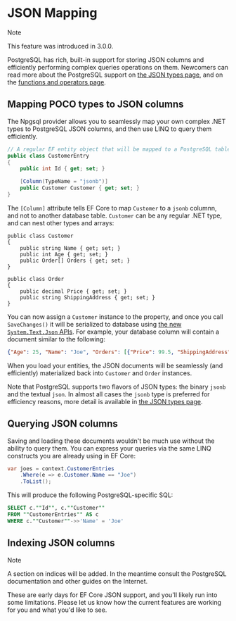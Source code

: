 # JSON Mapping

> [!NOTE]
> This feature was introduced in 3.0.0.

PostgreSQL has rich, built-in support for storing JSON columns and efficiently performing complex queries operations on them. Newcomers can read more about the PostgreSQL support on [the JSON types page](https://www.postgresql.org/docs/current/datatype-json.html), and on the [functions and operators page](https://www.postgresql.org/docs/current/functions-json.html).

## Mapping POCO types to JSON columns

The Npgsql provider allows you to seamlessly map your own complex .NET types to PostgreSQL JSON columns, and then use LINQ to query them efficiently.

```c#
// A regular EF entity object that will be mapped to a PostgreSQL table
public class CustomerEntry
{
    public int Id { get; set; }

    [Column(TypeName = "jsonb")]
    public Customer Customer { get; set; }    
}
```

The `[Column]` attribute tells EF Core to map `Customer` to a `jsonb` columnn, and not to another database table. `Customer` can be any regular .NET type, and can nest other types and arrays:

```
public class Customer
{
    public string Name { get; set; }
    public int Age { get; set; }
    public Order[] Orders { get; set; }
}

public class Order
{
    public decimal Price { get; set; }
    public string ShippingAddress { get; set; }
}
```

You can now assign a `Customer` instance to the property, and once you call `SaveChanges()` it will be serialized to database using [the new `System.Text.Json` APIs](https://devblogs.microsoft.com/dotnet/try-the-new-system-text-json-apis/). For example, your database column will contain a document similar to the following:

```json
{"Age": 25, "Name": "Joe", "Orders": [{"Price": 99.5, "ShippingAddress": "Some address 1"}, {"Price": 23, "ShippingAddress": "Some address 2"}]}
```

When you load your entities, the JSON documents will be seamlessly (and efficiently) materialized back into `Customer` and `Order` instances. 

Note that PostgreSQL supports two flavors of JSON types: the binary `jsonb` and the textual `json`. In almost all cases the `jsonb` type is preferred for efficiency reasons, more detail is available in [the JSON types page](https://www.postgresql.org/docs/current/datatype-json.html).

## Querying JSON columns

Saving and loading these documents wouldn't be much use without the ability to query them. You can express your queries via the same LINQ constructs you are already using in EF Core:

```c#
var joes = context.CustomerEntries
    .Where(e => e.Customer.Name == "Joe")
    .ToList();
```

This will produce the following PostgreSQL-specific SQL:

```sql
SELECT c.""Id"", c.""Customer""
FROM ""CustomerEntries"" AS c
WHERE c.""Customer""->>'Name' = 'Joe'
```

## Indexing JSON columns

> [!NOTE]
> A section on indices will be added. In the meantime consult the PostgreSQL documentation and other guides on the Internet.

These are early days for EF Core JSON support, and you'll likely run into some limitations. Please let us know how the current features are working for you and what you'd like to see.


